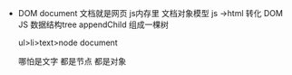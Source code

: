 - DOM document 文档就是网页  js内存里  文档对象模型
    js ->html 转化
    DOM JS 数据结构tree  appendChild  组成一棵树

    ul>li>text>node
    document



    哪怕是文字 都是节点 都是对象